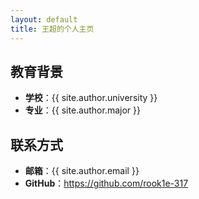 ```yaml
---
layout: default
title: 王超的个人主页
---
```


## 教育背景
- **学校**：{{ site.author.university }}  
- **专业**：{{ site.author.major }}  

## 联系方式
- **邮箱**：{{ site.author.email }}  
- **GitHub**：https://github.com/rook1e-317
